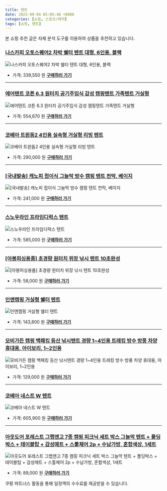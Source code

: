 ```yaml
---
title: 텐트
date: 2023-09-04 05:05:46 +0800
categories: [쇼핑, 스포츠/레저]
tags: [쇼핑, 텐트]
---
```

본 쇼핑 추천 글은 자체 분석 도구를 이용하여 상품을 추천하고 있습니다.
### [나스카피 오토스퀘어2 차박 쉘터 텐트 대형, 6인용, 블랙](https://link.coupang.com/re/AFFSDP?lptag=AF1030537&pageKey=6911847580&itemId=16660126635&vendorItemId=83843800716&traceid=V0-153-5c33802c03f0facc&clickBeacon=Z9xswKtGPPBhSmM0L0CBBMIEc00rf1G%2BUuL7yhjjiMbL99Yb3EnTFzJIRuKK4Fm%2FHmyS3th%2FhxUV%2Be0rz7oLoD2nCEDOjfMfu8rlTj86KH7coHBbTWldzoIaKvfrFeU%2BtmYw3MhJg95hjH5%2FZzGjk0egiv1j5aTbTfOjqQh%2F8jgydLgt7MuY%2BQxB%2FgwDCZyXOZMM5conYsSe62qaMlTIDrOWDG2pnVN5wRPXTAu05%2BNmyntOdS04FAVXS9%2FrtT%2Bh0OyJKdSRkL6LFhm8rkUE89tMAZSKIxYWWJYS3HZqydmtrhAtTWFs2q%2FCduNO75K1rGYR8e3qSCz6%2FCev6Ya0WY953XrsUxWb63bQCBg88b77Qfepea4MvHrXILjvIEgNxjWqYE8zz%2Bz6Rk9k1xFeiBh%2FA2Em4R%2FODQiv6eVtcC3xYLpyzE5sCIkRPEmET8jwAARnocyA8gF1ND4EyKWcmqk9DObm7SJZgHOpLCTMkhV03k%2FdZiRtdMtcnlwKk7MO1tmy%2B0W21o45a2Ka1AjXOVv%2FYPXoq7BHsMuKnp5AcxB3M879jTMj9k1X3z4Zgc1tmMH4Bm5fOUsXEZfJYGfXnlDGpwyIq1zbkpV3ABLPxZYVqAZPY10TY4QUVR4Ct4bPXpZO0HLcfJCfUkvN9B1tkCJ9jhcvdBZm7kPuBljC0k79L4UsoAclEK9A2CSIMSkdY3MGwZY8NT3ZYLyj2s2gxS4yYZxXSNYJThgOaLHAb%2F6pVP8p%2BgfjNGqdk%2FqQES%2FDdx4VqjWkNlgb8VImrTrW%2F5P1vjPIfGRH9HrI46RU2CGXLL%2FIA8xYNSDUU2EBhnsGHC%2FHoqNtonNx9C4LDKhgTxdpy317Pv2o546YUpopwW4%3D&requestid=20230907050546632107271378&token=31850C%7CMIXED)
![나스카피 오토스퀘어2 차박 쉘터 텐트 대형, 6인용, 블랙](https://ads-partners.coupang.com/image1/_SZ1bR8z-0uwhIZ8_WxtmJ_BQkT3cKRJLwkUqwdlNAffMdbFzkDvI2DrjgXN7_ek3gtoZdUwvxTwZilW1rz3wU3WfXZJMaONuVSsGmJiKxYh-GVpKRIBQ70Ic9w3ake-dMToApYZRULjPn0BgmnU2uWLRmpj8pR13ChViKcabmLsbkjJtUQKTKqhI52k9B3C1BJHfanZrj_lSYx_ARFr7x0CkkUzcOd4UW_uiiOKdvuhxXVn3kjEfPEE6fBfg8rN016P653xTXGEWWAXt2mP73Y5RAbL)
- 가격: 339,550 원
[**구매하러 가기**](https://link.coupang.com/re/AFFSDP?lptag=AF1030537&pageKey=6911847580&itemId=16660126635&vendorItemId=83843800716&traceid=V0-153-5c33802c03f0facc&clickBeacon=Z9xswKtGPPBhSmM0L0CBBMIEc00rf1G%2BUuL7yhjjiMbL99Yb3EnTFzJIRuKK4Fm%2FHmyS3th%2FhxUV%2Be0rz7oLoD2nCEDOjfMfu8rlTj86KH7coHBbTWldzoIaKvfrFeU%2BtmYw3MhJg95hjH5%2FZzGjk0egiv1j5aTbTfOjqQh%2F8jgydLgt7MuY%2BQxB%2FgwDCZyXOZMM5conYsSe62qaMlTIDrOWDG2pnVN5wRPXTAu05%2BNmyntOdS04FAVXS9%2FrtT%2Bh0OyJKdSRkL6LFhm8rkUE89tMAZSKIxYWWJYS3HZqydmtrhAtTWFs2q%2FCduNO75K1rGYR8e3qSCz6%2FCev6Ya0WY953XrsUxWb63bQCBg88b77Qfepea4MvHrXILjvIEgNxjWqYE8zz%2Bz6Rk9k1xFeiBh%2FA2Em4R%2FODQiv6eVtcC3xYLpyzE5sCIkRPEmET8jwAARnocyA8gF1ND4EyKWcmqk9DObm7SJZgHOpLCTMkhV03k%2FdZiRtdMtcnlwKk7MO1tmy%2B0W21o45a2Ka1AjXOVv%2FYPXoq7BHsMuKnp5AcxB3M879jTMj9k1X3z4Zgc1tmMH4Bm5fOUsXEZfJYGfXnlDGpwyIq1zbkpV3ABLPxZYVqAZPY10TY4QUVR4Ct4bPXpZO0HLcfJCfUkvN9B1tkCJ9jhcvdBZm7kPuBljC0k79L4UsoAclEK9A2CSIMSkdY3MGwZY8NT3ZYLyj2s2gxS4yYZxXSNYJThgOaLHAb%2F6pVP8p%2BgfjNGqdk%2FqQES%2FDdx4VqjWkNlgb8VImrTrW%2F5P1vjPIfGRH9HrI46RU2CGXLL%2FIA8xYNSDUU2EBhnsGHC%2FHoqNtonNx9C4LDKhgTxdpy317Pv2o546YUpopwW4%3D&requestid=20230907050546632107271378&token=31850C%7CMIXED)
---
### [에어텐트 코튼 6.3 원터치 공기주입식 감성 캠핑텐트 가족텐트 거실형](https://link.coupang.com/re/AFFSDP?lptag=AF1030537&pageKey=6838954325&itemId=16256618553&vendorItemId=86146455901&traceid=V0-153-283f29771dcacb8e&requestid=20230907050546632107271378&token=31850C%7CMIXED)
![에어텐트 코튼 6.3 원터치 공기주입식 감성 캠핑텐트 가족텐트 거실형](https://ads-partners.coupang.com/image1/N10BaEt9lpeIIafZN9e8IUFsxm7jv7YONoish_ovoqDGZWTxpsw8hQR4v-piWJcCRq-8VpxjsCA5yQb8jHfNVO3OWTkYfRIewpPkafwVluo9gLN0nnxGmEbjcDleAomzra3RiNNalg8C6QNSnUlpVIPIA6MTJQ4WHYodrK0-eEWPVeANli0t1NKoiNPWv3whklVmpNuVh7jF1hpxgxwnBYHskmTqvu6dUwSKemUQTCQLp9RC5-SVLeN5jHjjnCJUp4G8AGFX8Ad-c7Rh9Di_NXkIEnU2FYoQYp2TGXa0pw==)
- 가격: 554,670 원
[**구매하러 가기**](https://link.coupang.com/re/AFFSDP?lptag=AF1030537&pageKey=6838954325&itemId=16256618553&vendorItemId=86146455901&traceid=V0-153-283f29771dcacb8e&requestid=20230907050546632107271378&token=31850C%7CMIXED)
---
### [코베아 트윈돔2 4인용 실속형 거실형 리빙 텐트](https://link.coupang.com/re/AFFSDP?lptag=AF1030537&pageKey=7410141488&itemId=19197904048&vendorItemId=86315444086&traceid=V0-153-dd4433201138eeea&requestid=20230907050546632107271378&token=31850C%7CMIXED)
![코베아 트윈돔2 4인용 실속형 거실형 리빙 텐트](https://ads-partners.coupang.com/image1/Th7w4EJ-a6q3Wb5mTgF4l_tR0KUKoVqXRxm3dYkC8I4MvYdXs2tIPxdV6TvGt5zPdqhTjjQshO5LP54r9kh6fnzTDUSM_e-5vQR1kjTABqNc40RcpSzAA5foaOA1pKIIlVc6gI0mBkJdVBg9YOYzvgs-81_a3YCru5OnagBS55IMIJKIFQFJAuG8R9pINggJtGQRsiV3S0idjvSyyrNc8AyQLhJBS0OkJ0Slc8KbEzBjET6b-ekHJInpESWWpM0007zPHBIoDX81L0T44tk-Cx83oxqNDr5w8009N-EfXzg=)
- 가격: 290,000 원
[**구매하러 가기**](https://link.coupang.com/re/AFFSDP?lptag=AF1030537&pageKey=7410141488&itemId=19197904048&vendorItemId=86315444086&traceid=V0-153-dd4433201138eeea&requestid=20230907050546632107271378&token=31850C%7CMIXED)
---
### [[국내발송] 캐노피 접이식 그늘막 방수 캠핑 텐트 천막, 베이지](https://link.coupang.com/re/AFFSDP?lptag=AF1030537&pageKey=7435157213&itemId=19320439690&vendorItemId=86434573617&traceid=V0-153-5b24c636f163ec7e&clickBeacon=Z9xswKtGPPBhSmM0L0CBBMIEc00rf1G%2BUuL7yhjjiMbL99Yb3EnTFzJIRuKK4Fm%2FHmyS3th%2FhxUV%2Be0rz7oLoDW%2BTGvLbPHTbztxcKE5HuTcoHBbTWldzoIaKvfrFeU%2BcVzZmyvzDYQDnpOXQ2o6a7xoPdK8gd%2BV17zTXlhiwQIydLgt7MuY%2BQxB%2FgwDCZyXOZMM5conYsSe62qaMlTIDrOWDG2pnVN5wRPXTAu05%2BNmyntOdS04FAVXS9%2FrtT%2Bh9YhU08TH6RK4Z75b6KDoQPyx0AQPU7BhTCd2d2iIu3AMvKnbFPIKB21kQC8494QVaS86M44OyId12f4wZvN73IjxpfvvsVpfeHz2cxRGEMEhcbMmYa2cCMQlnu9ABGlOOI0TnNelePe1Yamz6FJsdadI73l4vLjYrXDnlq1EsTsjMrzI4y9uRS0RoxyRv810u9qZkeLZeuvwU9UWPC4VGVv%2FYPXoq7BHsMuKnp5AcxB3M879jTMj9k1X3z4Zgc1tJw913M1GG%2FHleL%2B8vk6%2BuiaKKWfX7idEJspRA%2FibFNseRwJjrlEUJmE61iandU%2BP3WbhE19lSlDnYz0clfupxTfzXmZHKJJU7OQ4wJdLJUCr86VlkS5D9x1WZv6QPzm5HbbtZ3u8slhth8t49s3gGUq9dFj%2FJ6ClbMndua95a6rguOuda7kP8L8Wsyd7VywRV5n%2BXdvsUaF3cPAtjelPUogogxRW4H4RZBx4vx%2FqRdnFkypF7XnjqEWtZ%2F6iDJYKuj9gA%2BV9jVQ6CkcQd7QQUS9wZ1epxWJ9fqQF%2FuLVFslgLCU1qIXJF%2FT%2Fyqu%2FOt1i1YcClpHmrbn6Vgghp12wToRENYPtp%2B7Iiquq1ltJSLM%3D&requestid=20230907050546632107271378&token=31850C%7CMIXED)
![[국내발송] 캐노피 접이식 그늘막 방수 캠핑 텐트 천막, 베이지](https://ads-partners.coupang.com/image1/u4mQQuE9hswHfVBLu54h3w_Nma5UMSxpUeGisyYH2iijNL9A4bt_ng2MACj6nJj5ouZIEA0vB6j57VfS-gFV7Wnvszo81fUj_aBHqxv3irOgUZNYASFnyjBYKqzyLWD7PI_QxZS1UninAljaV2ik9At5bCDguwjFLxRbxRud9bODJTG7mSdC9dMi3za3AWRLxWMQElT3YqF9ZEPQHplAoR_ZD_L7xRMacWYKwoxax7nAStXqZuoGax5LOCF7nW7TG4z9qIvEbcPmOeH8rlpV2YnLmayzVJ0W3TQ3GEOufbWEOhpTbQ==)
- 가격: 241,000 원
[**구매하러 가기**](https://link.coupang.com/re/AFFSDP?lptag=AF1030537&pageKey=7435157213&itemId=19320439690&vendorItemId=86434573617&traceid=V0-153-5b24c636f163ec7e&clickBeacon=Z9xswKtGPPBhSmM0L0CBBMIEc00rf1G%2BUuL7yhjjiMbL99Yb3EnTFzJIRuKK4Fm%2FHmyS3th%2FhxUV%2Be0rz7oLoDW%2BTGvLbPHTbztxcKE5HuTcoHBbTWldzoIaKvfrFeU%2BcVzZmyvzDYQDnpOXQ2o6a7xoPdK8gd%2BV17zTXlhiwQIydLgt7MuY%2BQxB%2FgwDCZyXOZMM5conYsSe62qaMlTIDrOWDG2pnVN5wRPXTAu05%2BNmyntOdS04FAVXS9%2FrtT%2Bh9YhU08TH6RK4Z75b6KDoQPyx0AQPU7BhTCd2d2iIu3AMvKnbFPIKB21kQC8494QVaS86M44OyId12f4wZvN73IjxpfvvsVpfeHz2cxRGEMEhcbMmYa2cCMQlnu9ABGlOOI0TnNelePe1Yamz6FJsdadI73l4vLjYrXDnlq1EsTsjMrzI4y9uRS0RoxyRv810u9qZkeLZeuvwU9UWPC4VGVv%2FYPXoq7BHsMuKnp5AcxB3M879jTMj9k1X3z4Zgc1tJw913M1GG%2FHleL%2B8vk6%2BuiaKKWfX7idEJspRA%2FibFNseRwJjrlEUJmE61iandU%2BP3WbhE19lSlDnYz0clfupxTfzXmZHKJJU7OQ4wJdLJUCr86VlkS5D9x1WZv6QPzm5HbbtZ3u8slhth8t49s3gGUq9dFj%2FJ6ClbMndua95a6rguOuda7kP8L8Wsyd7VywRV5n%2BXdvsUaF3cPAtjelPUogogxRW4H4RZBx4vx%2FqRdnFkypF7XnjqEWtZ%2F6iDJYKuj9gA%2BV9jVQ6CkcQd7QQUS9wZ1epxWJ9fqQF%2FuLVFslgLCU1qIXJF%2FT%2Fyqu%2FOt1i1YcClpHmrbn6Vgghp12wToRENYPtp%2B7Iiquq1ltJSLM%3D&requestid=20230907050546632107271378&token=31850C%7CMIXED)
---
### [스노우라인 프라임디럭스 텐트](https://link.coupang.com/re/AFFSDP?lptag=AF1030537&pageKey=5808715874&itemId=9985676672&vendorItemId=77268754041&traceid=V0-153-d479b1901d193c45&requestid=20230907050546632107271378&token=31850C%7CMIXED)
![스노우라인 프라임디럭스 텐트](https://ads-partners.coupang.com/image1/MPhSQBN_3ZzXX16UMOTkY2X5uEVRh7cARMpYWMKBLLs2t0eBlGm0p-bVJEws6QcifdGwgiUOCWi9I8d3wryUOSZakcjqYdbc1qKPU0YMy-4PuvssEJhAAQXjiH7xTTajp1Pmjckhy8bU0-_RwcfbpomOdtVq1RFN7dihDBlD5Q97MeftaKP1aFOuEpgK8Y5aCaXcJQ33BfEIxoAHnn9GxC-gXlIp0tngUtHwpb1MFGiLpE8aEqgAsiOwX-4EbSJYnqaeqBiJNfxLGLmDsEJ6)
- 가격: 585,000 원
[**구매하러 가기**](https://link.coupang.com/re/AFFSDP?lptag=AF1030537&pageKey=5808715874&itemId=9985676672&vendorItemId=77268754041&traceid=V0-153-d479b1901d193c45&requestid=20230907050546632107271378&token=31850C%7CMIXED)
---
### [[아봉피싱용품] 초경량 원터치 위장 낚시 텐트 10초완성](https://link.coupang.com/re/AFFSDP?lptag=AF1030537&pageKey=7442534912&itemId=19356399646&vendorItemId=83435252599&traceid=V0-153-b8ee054174e81f9d&clickBeacon=Z9xswKtGPPBhSmM0L0CBBMIEc00rf1G%2BUuL7yhjjiMbL99Yb3EnTFzJIRuKK4Fm%2FHmyS3th%2FhxUV%2Be0rz7oLoGoy%2FdLfrJLS8JTYdeFgzCfcoHBbTWldzoIaKvfrFeU%2BNIVkd8FbUdUAd2vDTboaBNPxVxMMLn9EId7EXReCzX4ydLgt7MuY%2BQxB%2FgwDCZyXOZMM5conYsSe62qaMlTIDrOWDG2pnVN5wRPXTAu05%2BNmyntOdS04FAVXS9%2FrtT%2BhgLcZ2s42dSHp2P9ZQXMpcx6191GcVGjdhpqhS4fOep1wDUsplDn%2Fc4dA3rmQJ92721fiPNIDIgesxi6FTd1IcmRAxd1fsgd0KX7AUfcEWgqCf9yralPw%2FpIBAC1GwxnqOI0TnNelePe1Yamz6FJsdYHL%2Br4%2BK%2BlVtLuuvy7%2BKS8jMrzI4y9uRS0RoxyRv810eYKCtHYLb1oESubLiggEmFv%2FYPXoq7BHsMuKnp5AcxB3M879jTMj9k1X3z4Zgc1tJw913M1GG%2FHleL%2B8vk6%2BuiaKKWfX7idEJspRA%2FibFNseRwJjrlEUJmE61iandU%2BP3WbhE19lSlDnYz0clfupxTfzXmZHKJJU7OQ4wJdLJUCr86VlkS5D9x1WZv6QPzm5HbbtZ3u8slhth8t49s3gGUq9dFj%2FJ6ClbMndua95a6rguOuda7kP8L8Wsyd7VywRV5n%2BXdvsUaF3cPAtjelPUogogxRW4H4RZBx4vx%2FqRdnFkypF7XnjqEWtZ%2F6iDJYKuj9gA%2BV9jVQ6CkcQd7QQUS9wZ1epxWJ9fqQF%2FuLVFslgLCU1qIXJF%2FT%2Fyqu%2FOt1i1YcClpHmrbn6Vgghp12wToRENYPtp%2B7Iiquq1ltJSLM%3D&requestid=20230907050546632107271378&token=31850C%7CMIXED)
![[아봉피싱용품] 초경량 원터치 위장 낚시 텐트 10초완성](https://ads-partners.coupang.com/image1/uhqliOBr_v5BcC8OutLBI24kYlGSKF7rLqdVrMcscVfexKANj3Pb9VARScYwXbWrhvDm1zzFm0dojIwlUf5b__Cg88FUoZ7UQvmbs5QW-N3qVN08c4nYIWCvbcvkVyb17WwMQ5OMKcVr4Y9bgffikG3fKUfjd0rIjhFG9fuPJ4schCTq73JxQRII-75VOOisfI4ng53euzFy2QU5Qoc1ZLTmDBbtXCKzy4Ihp02s4cf2OudK29jl3bcCZkR81Uv63Lm7CPD6_yCNs5zVOPe4DcJOfM0qhs38HvwaJlWRjwcMscoYYw==)
- 가격: 58,000 원
[**구매하러 가기**](https://link.coupang.com/re/AFFSDP?lptag=AF1030537&pageKey=7442534912&itemId=19356399646&vendorItemId=83435252599&traceid=V0-153-b8ee054174e81f9d&clickBeacon=Z9xswKtGPPBhSmM0L0CBBMIEc00rf1G%2BUuL7yhjjiMbL99Yb3EnTFzJIRuKK4Fm%2FHmyS3th%2FhxUV%2Be0rz7oLoGoy%2FdLfrJLS8JTYdeFgzCfcoHBbTWldzoIaKvfrFeU%2BNIVkd8FbUdUAd2vDTboaBNPxVxMMLn9EId7EXReCzX4ydLgt7MuY%2BQxB%2FgwDCZyXOZMM5conYsSe62qaMlTIDrOWDG2pnVN5wRPXTAu05%2BNmyntOdS04FAVXS9%2FrtT%2BhgLcZ2s42dSHp2P9ZQXMpcx6191GcVGjdhpqhS4fOep1wDUsplDn%2Fc4dA3rmQJ92721fiPNIDIgesxi6FTd1IcmRAxd1fsgd0KX7AUfcEWgqCf9yralPw%2FpIBAC1GwxnqOI0TnNelePe1Yamz6FJsdYHL%2Br4%2BK%2BlVtLuuvy7%2BKS8jMrzI4y9uRS0RoxyRv810eYKCtHYLb1oESubLiggEmFv%2FYPXoq7BHsMuKnp5AcxB3M879jTMj9k1X3z4Zgc1tJw913M1GG%2FHleL%2B8vk6%2BuiaKKWfX7idEJspRA%2FibFNseRwJjrlEUJmE61iandU%2BP3WbhE19lSlDnYz0clfupxTfzXmZHKJJU7OQ4wJdLJUCr86VlkS5D9x1WZv6QPzm5HbbtZ3u8slhth8t49s3gGUq9dFj%2FJ6ClbMndua95a6rguOuda7kP8L8Wsyd7VywRV5n%2BXdvsUaF3cPAtjelPUogogxRW4H4RZBx4vx%2FqRdnFkypF7XnjqEWtZ%2F6iDJYKuj9gA%2BV9jVQ6CkcQd7QQUS9wZ1epxWJ9fqQF%2FuLVFslgLCU1qIXJF%2FT%2Fyqu%2FOt1i1YcClpHmrbn6Vgghp12wToRENYPtp%2B7Iiquq1ltJSLM%3D&requestid=20230907050546632107271378&token=31850C%7CMIXED)
---
### [인앤캠핑 거실형 쉘터 텐트](https://link.coupang.com/re/AFFSDP?lptag=AF1030537&pageKey=1747518158&itemId=2975997555&vendorItemId=70964385475&traceid=V0-153-c9f03b6b1c8f606f&requestid=20230907050546632107271378&token=31850C%7CMIXED)
![인앤캠핑 거실형 쉘터 텐트](https://ads-partners.coupang.com/image1/8TakILWPjYo_nbEE8ffQ2HqxmP9MUZ0RzoU2EChhCSIwfyJmCRY1xrP67Ausk_6FjeUyIV-6GFYzXihATNm5tQs1_1t2hdiw0XRACwMKNXfliI3ZPUX9L4Ol8nc0BgTlPHHOyruRjn0q56hSW5JGdAPDsGmrd3IqhqDd18WqY17FlJ-vdt5o-PAgkMyscFoUAa_0Po8O40jYVsI7k0ExAz2UpEj1N-KXTfdqjog4q5UUxB_ClSj6jzgL-ZqNprT0THnUXAO6ctiukzKmJ06oYQ==)
- 가격: 143,800 원
[**구매하러 가기**](https://link.coupang.com/re/AFFSDP?lptag=AF1030537&pageKey=1747518158&itemId=2975997555&vendorItemId=70964385475&traceid=V0-153-c9f03b6b1c8f606f&requestid=20230907050546632107271378&token=31850C%7CMIXED)
---
### [모비가든 캠핑 백패킹 등산 낚시텐트 경량 1~4인용 트레킹 방수 방풍 차양 휴대용, 아이보리, 1~2인용](https://link.coupang.com/re/AFFSDP?lptag=AF1030537&pageKey=7337394286&itemId=18850882677&vendorItemId=85731251337&traceid=V0-153-fa5fd0b13e4ba5bd&clickBeacon=Z9xswKtGPPBhSmM0L0CBBMIEc00rf1G%2BUuL7yhjjiMbL99Yb3EnTFzJIRuKK4Fm%2FHmyS3th%2FhxUV%2Be0rz7oLoDCn90d%2BmM3YWsbXjBGzrEAlqIgEDpLnVFyY34xGKjMGQxdKYz%2FrO5hz%2FhmNaXwZV9uNHjjCTy78lEEZ%2F5azic8ydLgt7MuY%2BQxB%2FgwDCZyXOZMM5conYsSe62qaMlTIDrOWDG2pnVN5wRPXTAu05%2BNmyntOdS04FAVXS9%2FrtT%2BhH%2F3w8zIPTqHkaDeD%2F2fEqwVO5I6%2FuA%2FI4Sgfp3sy2aqdsY8iqYLHbQe0AoqlhvDChpbB5mneA4Ifh0uJG9oBVlH5gksXK6qgofUA2RlQMUrcA8ZWmXSgr%2BJ0zGExKuNtOI0TnNelePe1Yamz6FJsdcLCqsrYqzJmIBjUXg80YthcC40c0WYAeEpHljdBP2Fs2xeJhfM3HFmFok9znzerJ7BcnojvaVREhk1752UmDAIn6%2FaDNfOze2NuiDbxdvL2SoAgkq0hplGU5ni2r4gADgz%2Fgi9zQ9BlTvg5rIGq5FrxNVS%2Ff77Wh7LmCt6OLiuBe2bsVanPcccvIokEav4ATpxF%2FawDh0x61vulkFjj7u6ikQTkUyFgAptXZLdKjnAkSjXBKMpBBFxh8deqZ0qDYL1WZaCqEkdtAplX14aJv46A%2FUuwGxiV7YSNElgmxZPk4aNj0Kq1ceCTiyOJenM%2BQvNodYAyYlQdxmm4Lx3Z20TtISGiE20XMLy24a9s7eECwbCVqRLflHZQks2HxCwZ8SvtVM%2Byn7%2BjQSO98Gc4oeQhhMrUyDv8bUaJeLF%2FO1ckHWRRnuyxUwzfhOADxoHw%2F5p0QYaZJEArYO6I1lM%2FDNg%3D&requestid=20230907050546632107271378&token=31850C%7CMIXED)
![모비가든 캠핑 백패킹 등산 낚시텐트 경량 1~4인용 트레킹 방수 방풍 차양 휴대용, 아이보리, 1~2인용](https://ads-partners.coupang.com/image1/PoXVjCV5TcZy8gJmPslHgVdmQGetUrrHDbhtNLX27Ysqtb3nMGZKQV0HWVeUB2HzMM-kzOcbZq6G3k0d38K_E_Dfr7POBwjr3GCAfQRl-NCMbUHOdlsQwpS5bpIUZmizMJ3qNiHUcR2UEooD4iW0-WJGyv4Wbg5LL4KxZl0XXZD5-RFeiNX1cnluUbWP5wfWQebEK0mTYoQwJxZZgT4-uThj3c_Yjya_Bg4GBWO6WDRchQc001xE3GLca4Ti9aYk41C-yuZeAT3VjLB-08mN0ocu7u_3rrkS44fTDFg14hm8qrrF8Q==)
- 가격: 129,000 원
[**구매하러 가기**](https://link.coupang.com/re/AFFSDP?lptag=AF1030537&pageKey=7337394286&itemId=18850882677&vendorItemId=85731251337&traceid=V0-153-fa5fd0b13e4ba5bd&clickBeacon=Z9xswKtGPPBhSmM0L0CBBMIEc00rf1G%2BUuL7yhjjiMbL99Yb3EnTFzJIRuKK4Fm%2FHmyS3th%2FhxUV%2Be0rz7oLoDCn90d%2BmM3YWsbXjBGzrEAlqIgEDpLnVFyY34xGKjMGQxdKYz%2FrO5hz%2FhmNaXwZV9uNHjjCTy78lEEZ%2F5azic8ydLgt7MuY%2BQxB%2FgwDCZyXOZMM5conYsSe62qaMlTIDrOWDG2pnVN5wRPXTAu05%2BNmyntOdS04FAVXS9%2FrtT%2BhH%2F3w8zIPTqHkaDeD%2F2fEqwVO5I6%2FuA%2FI4Sgfp3sy2aqdsY8iqYLHbQe0AoqlhvDChpbB5mneA4Ifh0uJG9oBVlH5gksXK6qgofUA2RlQMUrcA8ZWmXSgr%2BJ0zGExKuNtOI0TnNelePe1Yamz6FJsdcLCqsrYqzJmIBjUXg80YthcC40c0WYAeEpHljdBP2Fs2xeJhfM3HFmFok9znzerJ7BcnojvaVREhk1752UmDAIn6%2FaDNfOze2NuiDbxdvL2SoAgkq0hplGU5ni2r4gADgz%2Fgi9zQ9BlTvg5rIGq5FrxNVS%2Ff77Wh7LmCt6OLiuBe2bsVanPcccvIokEav4ATpxF%2FawDh0x61vulkFjj7u6ikQTkUyFgAptXZLdKjnAkSjXBKMpBBFxh8deqZ0qDYL1WZaCqEkdtAplX14aJv46A%2FUuwGxiV7YSNElgmxZPk4aNj0Kq1ceCTiyOJenM%2BQvNodYAyYlQdxmm4Lx3Z20TtISGiE20XMLy24a9s7eECwbCVqRLflHZQks2HxCwZ8SvtVM%2Byn7%2BjQSO98Gc4oeQhhMrUyDv8bUaJeLF%2FO1ckHWRRnuyxUwzfhOADxoHw%2F5p0QYaZJEArYO6I1lM%2FDNg%3D&requestid=20230907050546632107271378&token=31850C%7CMIXED)
---
### [코베아 네스트 W 텐트](https://link.coupang.com/re/AFFSDP?lptag=AF1030537&pageKey=7225906755&itemId=18322913229&vendorItemId=85467632224&traceid=V0-153-b6c95d9be4351ca3&requestid=20230907050546632107271378&token=31850C%7CMIXED)
![코베아 네스트 W 텐트](https://ads-partners.coupang.com/image1/2yz5GEGwZ282xdja20H5OVj8u5Xx5na2k2RyUNOjrfv-aynxuCax57H5qdUHPR2Ipy7Sv3fe1Tk99BOTCnq0hNU0OlVnTZCqK7jMUW-Hyrx2GL0NmV29IvWN3mTwtgr-VsF-rvVyo69W6HIs0HKVYT_MfdtbJI3Ni6LthN7ahQaUhYb8KdZQLCzzf-vEKDZ10mutvkqbHRf2w_oBzwxSocL-aQ-BsViNuPU8MtU09UZ9pDZQ--icEFaYFzNOzy0uQIOmbouRgl8BG6dMgcUm7A==)
- 가격: 605,900 원
[**구매하러 가기**](https://link.coupang.com/re/AFFSDP?lptag=AF1030537&pageKey=7225906755&itemId=18322913229&vendorItemId=85467632224&traceid=V0-153-b6c95d9be4351ca3&requestid=20230907050546632107271378&token=31850C%7CMIXED)
---
### [아웃도어 포레스트 그랩앤고 7종 캠핑 피크닉 세트 박스 그늘막 텐트 + 폴딩박스 + 테이블탑 + 감성매트 + 스툴체어 2p + 수납가방, 혼합색상, 1세트](https://link.coupang.com/re/AFFSDP?lptag=AF1030537&pageKey=6484404035&itemId=14208689687&vendorItemId=81454170844&traceid=V0-153-ac2f2c303a7d67fc&clickBeacon=Z9xswKtGPPBhSmM0L0CBBMIEc00rf1G%2BUuL7yhjjiMbL99Yb3EnTFzJIRuKK4Fm%2FHmyS3th%2FhxUV%2Be0rz7oLoLg3YTsv14xSi%2BArqxQzG0MlqIgEDpLnVFyY34xGKjMGejooqpZPg3a8Uqr7h4MlNAZp2uspxUMxDfM6N6VXEScydLgt7MuY%2BQxB%2FgwDCZyXOZMM5conYsSe62qaMlTIDrOWDG2pnVN5wRPXTAu05%2BNmyntOdS04FAVXS9%2FrtT%2BhAI5QtYeKP4IGm%2FCsSsJqskj0Jj4%2FBpLT9t33kTEQeq%2FemOtOOq1EAnLrP39WyXJmdug%2BxgLfZ9UBM3%2Bnxww8HCNTY9YXksAJCoZC7jVXaDUAI7ZiWtarZ1M0npC1LkL2OI0TnNelePe1Yamz6FJsdWerZa%2FRVRGIGsiuFj38BL1o1sNSp%2Fzy6M7TAGSm%2BpWpQNBlSs2CH0S%2Bi%2Bod4tszsbBcnojvaVREhk1752UmDAIn6%2FaDNfOze2NuiDbxdvL2SoAgkq0hplGU5ni2r4gADgz%2Fgi9zQ9BlTvg5rIGq5FrxNVS%2Ff77Wh7LmCt6OLiuBe2bsVanPcccvIokEav4ATpxF%2FawDh0x61vulkFjj7u6ikQTkUyFgAptXZLdKjnAkSjXBKMpBBFxh8deqZ0qDYL1WZaCqEkdtAplX14aJv46A%2FUuwGxiV7YSNElgmxZPk4aNj0Kq1ceCTiyOJenM%2BQvNodYAyYlQdxmm4Lx3Z20TtISGiE20XMLy24a9s7eECwbCVqRLflHZQks2HxCwZ8SvtVM%2Byn7%2BjQSO98Gc4oeQhhMrUyDv8bUaJeLF%2FO1ckHWRRnuyxUwzfhOADxoHw%2F5p0QYaZJEArYO6I1lM%2FDNg%3D&requestid=20230907050546632107271378&token=31850C%7CMIXED)
![아웃도어 포레스트 그랩앤고 7종 캠핑 피크닉 세트 박스 그늘막 텐트 + 폴딩박스 + 테이블탑 + 감성매트 + 스툴체어 2p + 수납가방, 혼합색상, 1세트](https://ads-partners.coupang.com/image1/WlwX7g6Wh-BbtgCuWqIKH1EyU5j1snnzRi5IwIPi6v4Nhj9FhApLLhRoswfeqsUyk8U59ixd_Ze7n5yQ3Y9MSwbNfZhJyH8AfiVbwF0lnCRG1O0U8vp2bs0JYA8eV_mX7jIzxTrzwk5nk4DzGFJGfbcDciSpQ4MMfdCHeKcC4XDH9qqxv9IS_w38qQGmSFh04OEZiT8eTyWIt7bTSDhHlBHakpzu91ZkcfOdaAK_rqRvExstwmV0ZZejApNfLPwLDoGjBpzElvhNbYpbT8hJWf4uflrgHhE=)
- 가격: 89,000 원
[**구매하러 가기**](https://link.coupang.com/re/AFFSDP?lptag=AF1030537&pageKey=6484404035&itemId=14208689687&vendorItemId=81454170844&traceid=V0-153-ac2f2c303a7d67fc&clickBeacon=Z9xswKtGPPBhSmM0L0CBBMIEc00rf1G%2BUuL7yhjjiMbL99Yb3EnTFzJIRuKK4Fm%2FHmyS3th%2FhxUV%2Be0rz7oLoLg3YTsv14xSi%2BArqxQzG0MlqIgEDpLnVFyY34xGKjMGejooqpZPg3a8Uqr7h4MlNAZp2uspxUMxDfM6N6VXEScydLgt7MuY%2BQxB%2FgwDCZyXOZMM5conYsSe62qaMlTIDrOWDG2pnVN5wRPXTAu05%2BNmyntOdS04FAVXS9%2FrtT%2BhAI5QtYeKP4IGm%2FCsSsJqskj0Jj4%2FBpLT9t33kTEQeq%2FemOtOOq1EAnLrP39WyXJmdug%2BxgLfZ9UBM3%2Bnxww8HCNTY9YXksAJCoZC7jVXaDUAI7ZiWtarZ1M0npC1LkL2OI0TnNelePe1Yamz6FJsdWerZa%2FRVRGIGsiuFj38BL1o1sNSp%2Fzy6M7TAGSm%2BpWpQNBlSs2CH0S%2Bi%2Bod4tszsbBcnojvaVREhk1752UmDAIn6%2FaDNfOze2NuiDbxdvL2SoAgkq0hplGU5ni2r4gADgz%2Fgi9zQ9BlTvg5rIGq5FrxNVS%2Ff77Wh7LmCt6OLiuBe2bsVanPcccvIokEav4ATpxF%2FawDh0x61vulkFjj7u6ikQTkUyFgAptXZLdKjnAkSjXBKMpBBFxh8deqZ0qDYL1WZaCqEkdtAplX14aJv46A%2FUuwGxiV7YSNElgmxZPk4aNj0Kq1ceCTiyOJenM%2BQvNodYAyYlQdxmm4Lx3Z20TtISGiE20XMLy24a9s7eECwbCVqRLflHZQks2HxCwZ8SvtVM%2Byn7%2BjQSO98Gc4oeQhhMrUyDv8bUaJeLF%2FO1ckHWRRnuyxUwzfhOADxoHw%2F5p0QYaZJEArYO6I1lM%2FDNg%3D&requestid=20230907050546632107271378&token=31850C%7CMIXED)


쿠팡 파트너스 활동을 통해 일정액의 수수료를 제공받을 수 있습니다.
